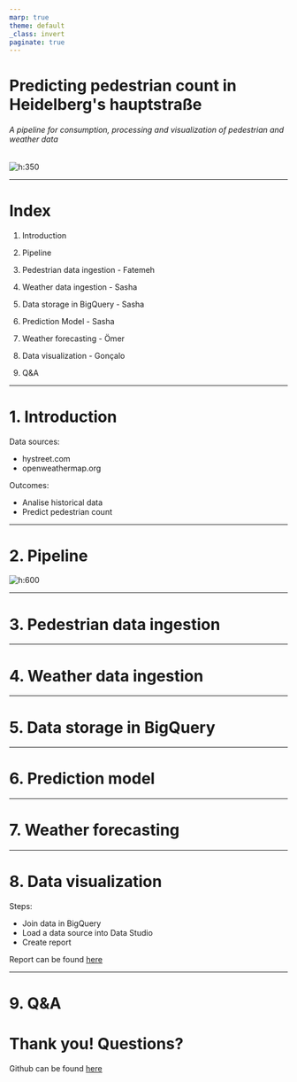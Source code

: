```yaml
---
marp: true
theme: default
_class: invert
paginate: true
---
```


# Predicting pedestrian count in Heidelberg's hauptstraße

###### A pipeline for consumption, processing and visualization of pedestrian and weather data

![h:350][data engineering]

<!-- footer: 'Data Engineering II • Prof. Frank Schultz • Team 1: Fatemeh Karampanah, Gonçalo Coutinho, Ömer Ates & Sasha Behrouzi'-->
---

<!-- _footer: ''-->

# Index

1. Introduction

2. Pipeline

3. Pedestrian data ingestion - Fatemeh

4. Weather data ingestion - Sasha

5. Data storage in BigQuery - Sasha

6. Prediction Model - Sasha

7. Weather forecasting - Ömer

8. Data visualization - Gonçalo

9. Q&A

---

# 1. Introduction

Data sources:
- hystreet.com
- openweathermap.org

Outcomes:
- Analise historical data
- Predict pedestrian count

---

# 2. Pipeline

<!-- _footer: ''-->

![h:600][pipeline]

---

# 3. Pedestrian data ingestion

---

# 4. Weather data ingestion

---

# 5. Data storage in BigQuery

---

# 6. Prediction model

---

# 7. Weather forecasting

---

# 8. Data visualization

Steps:
- Join data in BigQuery
- Load a data source into Data Studio
- Create report

Report can be found [here][pedestrian report]

---

# 9. Q&A

# Thank you! Questions? <!--fit-->

Github can be found [here][github]


[//]: #

[github]: <https://github.com/Rrschch-6/Kafka-Project>
[pedestrian report]:  <https://datastudio.google.com/reporting/aee533d4-021b-4736-845d-422dd03448d1>
[data engineering]: <data_eng.png>
[data engineering 2]: <data_eng.jpg>
[pipeline]: <pipeline.png>
[demo]: <>
